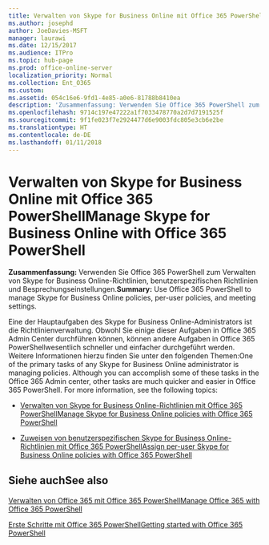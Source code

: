 ```yaml
---
title: Verwalten von Skype for Business Online mit Office 365 PowerShell
ms.author: josephd
author: JoeDavies-MSFT
manager: laurawi
ms.date: 12/15/2017
ms.audience: ITPro
ms.topic: hub-page
ms.prod: office-online-server
localization_priority: Normal
ms.collection: Ent_O365
ms.custom: 
ms.assetid: 054c16e6-9fd1-4e85-a0e6-81788b8410ea
description: 'Zusammenfassung: Verwenden Sie Office 365 PowerShell zum Verwalten von Skype for Business Online-Richtlinien, benutzerspezifischen Richtlinien und Besprechungseinstellungen.'
ms.openlocfilehash: 9714c197e47222a1f7033478770a2d7d7191525f
ms.sourcegitcommit: 9f1fe023f7e2924477d6e9003fdc805e3cb6e2be
ms.translationtype: HT
ms.contentlocale: de-DE
ms.lasthandoff: 01/11/2018
---
```

# <a name="manage-skype-for-business-online-with-office-365-powershell"></a><span data-ttu-id="e339b-103">Verwalten von Skype for Business Online mit Office 365 PowerShell</span><span class="sxs-lookup"><span data-stu-id="e339b-103">Manage Skype for Business Online with Office 365 PowerShell</span></span>

 <span data-ttu-id="e339b-104">**Zusammenfassung:** Verwenden Sie Office 365 PowerShell zum Verwalten von Skype for Business Online-Richtlinien, benutzerspezifischen Richtlinien und Besprechungseinstellungen.</span><span class="sxs-lookup"><span data-stu-id="e339b-104">**Summary:** Use Office 365 PowerShell to manage Skype for Business Online policies, per-user policies, and meeting settings.</span></span>
  
<span data-ttu-id="e339b-p101">Eine der Hauptaufgaben des Skype for Business Online-Administrators ist die Richtlinienverwaltung. Obwohl Sie einige dieser Aufgaben in Office 365 Admin Center durchführen können, können andere Aufgaben in Office 365 PowerShellwesentlich schneller und einfacher durchgeführt werden. Weitere Informationen hierzu finden Sie unter den folgenden Themen:</span><span class="sxs-lookup"><span data-stu-id="e339b-p101">One of the primary tasks of any Skype for Business Online administrator is managing policies. Although you can accomplish some of these tasks in the Office 365 Admin center, other tasks are much quicker and easier in Office 365 PowerShell. For more information, see the following topics:</span></span>
  
- [<span data-ttu-id="e339b-108">Verwalten von Skype for Business Online-Richtlinien mit Office 365 PowerShell</span><span class="sxs-lookup"><span data-stu-id="e339b-108">Manage Skype for Business Online policies with Office 365 PowerShell</span></span>](manage-skype-for-business-online-policies-with-office-365-powershell.md)
    
- [<span data-ttu-id="e339b-109">Zuweisen von benutzerspezifischen Skype for Business Online-Richtlinien mit Office 365 PowerShell</span><span class="sxs-lookup"><span data-stu-id="e339b-109">Assign per-user Skype for Business Online policies with Office 365 PowerShell</span></span>](assign-per-user-skype-for-business-online-policies-with-office-365-powershell.md)
    
## <a name="see-also"></a><span data-ttu-id="e339b-110">Siehe auch</span><span class="sxs-lookup"><span data-stu-id="e339b-110">See also</span></span>

#### 

[<span data-ttu-id="e339b-111">Verwalten von Office 365 mit Office 365 PowerShell</span><span class="sxs-lookup"><span data-stu-id="e339b-111">Manage Office 365 with Office 365 PowerShell</span></span>](manage-office-365-with-office-365-powershell.md)
  
[<span data-ttu-id="e339b-112">Erste Schritte mit Office 365 PowerShell</span><span class="sxs-lookup"><span data-stu-id="e339b-112">Getting started with Office 365 PowerShell</span></span>](getting-started-with-office-365-powershell.md)

